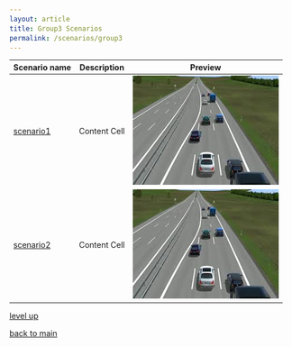 ```yaml
---
layout: article
title: Group3 Scenarios
permalink: /scenarios/group3
---
```


| Scenario name  | Description |  Preview | 
| ------------- | ------------- | --------- |
| [scenario1](cut-in.xosc)  | Content Cell  |  ![scenario1_img](images.jpg)  | 
| [scenario2](cut-in.xosc)   | Content Cell  | ![scenario1_img](images.jpg) | 

[level up](../)

[back to main](/)